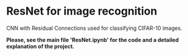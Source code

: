 # ResNet for image recognition
CNN with Residual Connections used for classifying CIFAR-10 images.

**Please, see the main file 'ResNet.ipynb' for the code and a detailed explanation of the project.**
